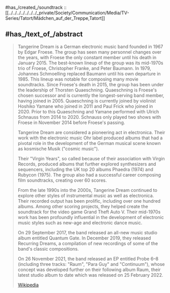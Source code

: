 
#has_/created_/soundtrack :: [[../../../../../../../_private/Society/Communication/Media/TV-Series/Tatort/Mädchen_auf_der_Treppe,Tatort]]

## #has_/text_of_/abstract 

> Tangerine Dream is a German electronic music band founded in 1967 by Edgar Froese. 
> The group has seen many personnel changes over the years, 
> with Froese the only constant member until his death in January 2015. 
> The best-known lineup of the group was its mid-1970s trio of Froese, Christopher Franke, and Peter Baumann. 
> In 1979, Johannes Schmoelling replaced Baumann until his own departure in 1985. 
> This lineup was notable for composing many movie soundtracks. 
> Since Froese's death in 2015, the group has been under the leadership of Thorsten Quaeschning. 
> Quaeschning is Froese's chosen successor and is currently the longest-serving band member, 
> having joined in 2005. 
> Quaeschning is currently joined by violinist Hoshiko Yamane who joined in 2011 
> and Paul Frick who joined in 2020. 
> Prior to this Quaeschning and Yamane performed with Ulrich Schnauss from 2014 to 2020. 
> Schnauss only played two shows with Froese in November 2014 before Froese's passing.
>
> Tangerine Dream are considered a pioneering act in electronica. 
> Their work with the electronic music Ohr label produced albums that had a pivotal role 
> in the development of the German musical scene known as kosmische Musik ("cosmic music"). 
> 
> Their "Virgin Years", so called because of their association with Virgin Records, 
> produced albums that further explored synthesizers and sequencers, 
> including the UK top 20 albums Phaedra (1974) and Rubycon (1975). 
> The group also had a successful career composing film soundtracks, creating over 60 scores.
>
> From the late 1990s into the 2000s, Tangerine Dream continued to explore other styles of instrumental music 
> as well as electronica. 
> Their recorded output has been prolific, including over one hundred albums. 
> Among other scoring projects, they helped create the soundtrack for the video game Grand Theft Auto V. 
> Their mid-1970s work has been profoundly influential in the development of electronic music styles 
> such as new-age and electronic dance music.
>
> On 29 September 2017, the band released an all-new music studio album entitled Quantum Gate. 
> In December 2019, they released Recurring Dreams, 
> a compilation of new recordings of some of the band's classic compositions. 
> 
> On 26 November 2021, the band released an EP entitled Probe 6–8 
> (including three tracks: "Raum", "Para Guy" and "Continuum"), 
> whose concept was developed further on their following album Raum, 
> their latest studio album to date which was released on 25 February 2022.
>
> [Wikipedia](https://en.wikipedia.org/wiki/Tangerine%20Dream) 

